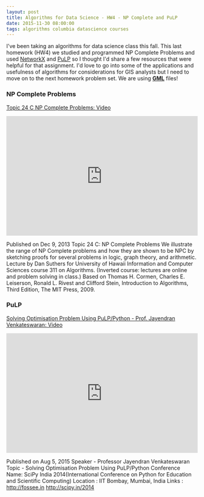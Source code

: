 ```yaml
---
layout: post
title: Algorithms for Data Science - HW4 - NP Complete and PuLP 
date: 2015-11-30 08:00:00
tags: algorithms columbia datascience courses
---
```


I've been taking an algorithms for data science class this fall. This last homework (HW4) we studied and programmed NP Complete Problems and used [NetworkX](https://networkx.github.io/) and [PuLP](https://pypi.python.org/pypi/PuLP) so I thought I'd share a few resources that were helpful for that assignment. I'd love to go into some of the applications and usefulness of algorithms for considerations for GIS analysts but I need to move on to the next homework problem set. We are using **[GML](https://en.wikipedia.org/wiki/Geography_Markup_Language)** files! 



### NP Complete Problems
[Topic 24 C NP Complete Problems: Video](https://www.youtube.com/watch?v=J5l-crl0LgA&app=desktop)

<iframe width="100%" height="315" src="https://www.youtube.com/embed/J5l-crl0LgA" frameborder="0" allowfullscreen></iframe>

Published on Dec 9, 2013
Topic 24 C: NP Complete Problems
We illustrate the range of NP Complete problems and how they are shown to be NPC by sketching proofs for several problems in logic, graph theory, and arithmetic. 
Lecture by Dan Suthers for University of Hawaii Information and Computer Sciences course 311 on Algorithms. (Inverted course: lectures are online and problem solving in class.) 
Based on Thomas H. Cormen, Charles E. Leiserson, Ronald L. Rivest and Clifford Stein, Introduction to Algorithms, Third Edition, The MIT Press, 2009.

### PuLP
[Solving Optimisation Problem Using PuLP/Python - Prof. Jayendran Venkateswaran: Video](https://www.youtube.com/watch?v=-hfnglaFLrk)

<iframe width="100%" height="315" src="https://www.youtube.com/embed/-hfnglaFLrk" frameborder="0" allowfullscreen></iframe>

Published on Aug 5, 2015
Speaker - Professor Jayendran Venkateswaran
Topic - Solving Optimisation Problem Using PuLP/Python
Conference Name: SciPy India 2014(International Conference on Python for Education and Scientific Computing)
Location : IIT Bombay, Mumbai, India
Links : http://fossee.in http://scipy.in/2014